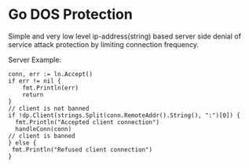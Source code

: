 # Go DOS Protection

Simple and very low level ip-address(string) based server side denial of service attack protection by limiting connection frequency.

Server Example:
```
conn, err := ln.Accept()
if err != nil {
    fmt.Println(err)
    return
}
// client is not banned
if !dp.Client(strings.Split(conn.RemoteAddr().String(), ":")[0]) {
  fmt.Println("Accepted client connection")
  handleConn(conn)
// client is banned
} else {
 fmt.Println("Refused client connection")
}
```
